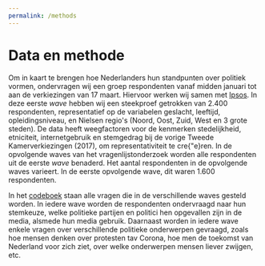 ```yaml
---
permalink: /methods
---
```


# Data en methode

Om in kaart te brengen hoe Nederlanders hun standpunten over politiek vormen, ondervragen wij een groep respondenten vanaf midden januari tot aan de verkiezingen van 17 maart. 
Hiervoor werken wij samen met [Ipsos](https://www.ipsos.com/nl-nl).
In deze eerste _wave_ hebben wij een steekproef getrokken van 2.400 respondenten, representatief op de variabelen
geslacht, leeftijd, opleidingsniveau, en Nielsen regio's (Noord, Oost, Zuid, West en 3 grote steden). 
De data heeft weegfactoren voor de kenmerken stedelijkheid, etniciteit, internetgebruik en stemgedrag bij de vorige Tweede Kamerverkiezingen (2017), om representativiteit te cre\{"e}ren.
In de opvolgende waves van het vragenlijstonderzoek worden alle respondenten uit de eerste _wave_ benaderd.
Het aantal respondenten in de opvolgende waves varieert. 
In de eerste opvolgende wave, dit waren 1.600 respondenten.

In het [codeboek](../codebook.md) staan alle vragen die in de verschillende waves gesteld worden.
In iedere wave worden de respondenten ondervraagd naar hun stemkeuze, welke politieke partijen en politici hen opgevallen zijn in de media, alsmede hun media gebruik.
Daarnaast worden in iedere wave enkele vragen over verschillende politieke onderwerpen gevraagd, zoals hoe mensen denken over protesten tav Corona, hoe men de toekomst van Nederland voor zich ziet, over welke onderwerpen mensen liever zwijgen, etc. 
